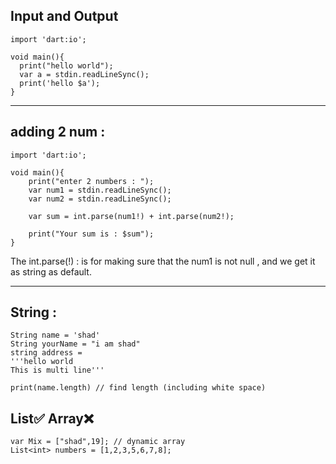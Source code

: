 ## Input and Output


    import 'dart:io';
    
    void main(){
      print("hello world");
      var a = stdin.readLineSync();
      print('hello $a');
    }

-----------------------------

## adding 2 num : 


    import 'dart:io';
    
    void main(){
        print("enter 2 numbers : ");
        var num1 = stdin.readLineSync();
        var num2 = stdin.readLineSync();
        
        var sum = int.parse(num1!) + int.parse(num2!);
    
        print("Your sum is : $sum");
    }

The int.parse(!) : is for making sure that the num1 is not null , and we get it as string as default.


-------------------------------

## String : 

    String name = 'shad'
    String yourName = "i am shad"
    string address = 
    '''hello world 
    This is multi line'''

    print(name.length) // find length (including white space)

## List✅ Array❌

    var Mix = ["shad",19]; // dynamic array 
    List<int> numbers = [1,2,3,5,6,7,8];
